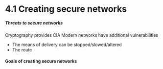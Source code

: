 # 4.1 Creating secure networks
##### Threats to secure networks
Cryptography provides CIA
Modern networks have additional vulnerabilities
- The means of delivery can be stopped/slowed/altered
- The route


#### Goals of creating secure networks

